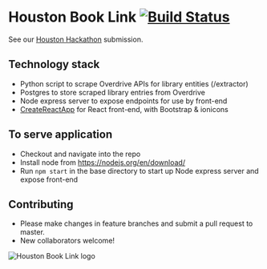 # Houston Book Link [![Build Status](https://travis-ci.org/rmoscowitz/houston-book-link.svg?branch=master)](https://travis-ci.org/rmoscowitz/houston-book-link)
See our [Houston Hackathon](https://houstonhackathon5.devpost.com/submissions) submission.

## Technology stack
* Python script to scrape Overdrive APIs for library entities (/extractor)
* Postgres to store scraped library entries from Overdrive
* Node express server to expose endpoints for use by front-end
* [CreateReactApp](https://github.com/facebookincubator/create-react-app) for React front-end, with Bootstrap & ionicons

## To serve application
* Checkout and navigate into the repo
* Install node from https://nodejs.org/en/download/
* Run ```npm start``` in the base directory to start up Node express server and expose front-end

## Contributing
* Please make changes in feature branches and submit a pull request to master.
* New collaborators welcome!

![Houston Book Link logo](https://raw.githubusercontent.com/rmoscowitz/houston-elibrary-portal/master/src/images/logo3.png)
